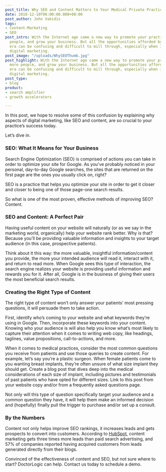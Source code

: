```yaml
---
post_title: Why SEO and Content Matters to Your Medical Private Practice
date: 2018-12-10T06:00:00.000+00:00
post_author: John Vakidis
tags:
- Content-Marketing
- SEO
post_intro: With the Internet age came a new way to promote your practice, reach more
  people, and grow your business. But all the opportunities afforded by the digital
  era can be confusing and difficult to mill through, especially when it comes to
  digital marketing.
post_image: "/uploads/WhySEOThumb.jpg"
post_highlight: With the Internet age came a new way to promote your practice, reach
  more people, and grow your business. But all the opportunities afforded by the digital
  era can be confusing and difficult to mill through, especially when it comes to
  digital marketing.
post_type:
- blog
product:
- search amplifier
- growth accelerators

---
```

In this post, we hope to resolve some of this confusion by explaining why aspects of digital marketing, like SEO and content, are so crucial to your practice’s success today.

Let’s dive in.

### SEO: What It Means for Your Business

Search Engine Optimization (SEO) is comprised of actions you can take in order to optimize your site for Google. As you’ve probably noticed in your personal, day-to-day Google searches, the sites that are returned on the first page are the ones you usually click on, right?

SEO is a practice that helps you optimize your site in order to get it closer and closer to being one of those page-one search results.

So what is one of the most proven, effective methods of improving SEO? Content.

### SEO and Content: A Perfect Pair

Having useful content on your website will naturally (or as we say in the marketing world, organically) help your website rank better. Why is that? Because you’ll be providing valuable information and insights to your target audience (in this case, prospective patients).

Think about it this way: the more valuable, insightful information/content you provide, the more your intended audience will read it, interact with it, and return to read more. When Google sees this type of interaction, the search engine realizes your website is providing useful information and rewards you for it. After all, Google is in the business of giving their users the most beneficial search results.

### Creating the Right Type of Content

The right type of content won’t only answer your patients’ most pressing questions, it will persuade them to take action.

First, identify who’s coming to your website and what keywords they’re using in Google. Then, incorporate these keywords into your content. Knowing who your audience is will also help you know what’s most likely to capture their attention when it comes to writing web copy, like headings, taglines, value propositions, call-to-actions, and more.

When it comes to medical practices, consider the most common questions you receive from patients and use those queries to create content. For example, let’s say you’re a plastic surgeon. When female patients come to you wanting breast implants, they’re often unsure of what size implant they should get. Create a blog post that dives deep into the medical considerations of each size of implant, including pictures and testimonials of past patients who have opted for different sizes. Link to this post from your website copy and/or from a frequently asked questions page.

Not only will this type of question specifically target your audience and a common question they have, it will help them make an informed decision and (hopefully) finally pull the trigger to purchase and/or set up a consult.

### By the Numbers

Content not only helps improve SEO rankings, it increases leads and gets prospects to convert into customers. According to [HubSpot](https://www.hubspot.com/marketing-statistics?__hstc=37514559.86908053a04deef209d41cbbf486b52a.1546876321479.1554916373535.1555293684484.57&__hssc=37514559.6.1555293684484&__hsfp=3887574263), content marketing gets three times more leads than paid search advertising, and 57% of companies reported having acquired customers from leads generated directly from their blogs.

Convinced of the effectiveness of content and SEO, but not sure where to start? DoctorLogic can help. Contact us today to schedule a demo.